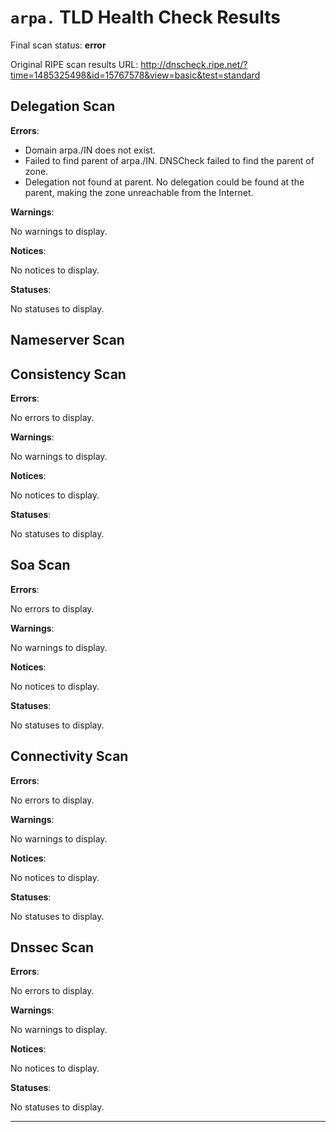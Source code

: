# `arpa.` TLD Health Check Results

Final scan status: **error** 

Original RIPE scan results URL: http://dnscheck.ripe.net/?time=1485325498&id=15767578&view=basic&test=standard

## Delegation Scan

**Errors**:

* Domain arpa./IN does not exist.
* Failed to find parent of arpa./IN. DNSCheck failed to find the parent of zone.
* Delegation not found at parent. No delegation could be found at the parent, making the zone unreachable from the Internet.

**Warnings**:

No warnings to display.

**Notices**:

No notices to display.

**Statuses**:

No statuses to display.

## Nameserver Scan

## Consistency Scan

**Errors**:

No errors to display.

**Warnings**:

No warnings to display.

**Notices**:

No notices to display.

**Statuses**:

No statuses to display.

## Soa Scan

**Errors**:

No errors to display.

**Warnings**:

No warnings to display.

**Notices**:

No notices to display.

**Statuses**:

No statuses to display.

## Connectivity Scan

**Errors**:

No errors to display.

**Warnings**:

No warnings to display.

**Notices**:

No notices to display.

**Statuses**:

No statuses to display.

## Dnssec Scan

**Errors**:

No errors to display.

**Warnings**:

No warnings to display.

**Notices**:

No notices to display.

**Statuses**:

No statuses to display.


---
